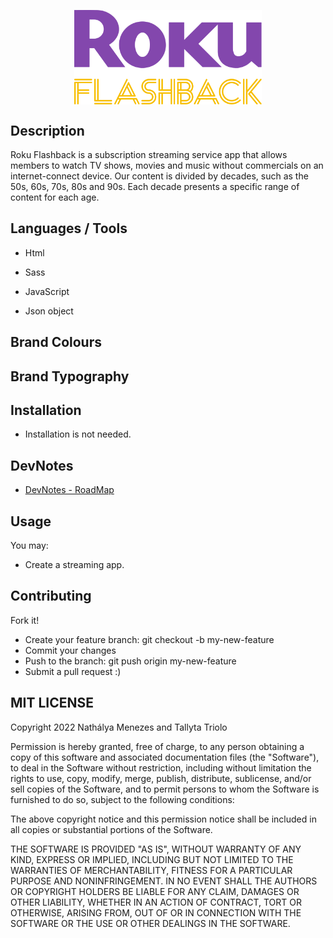 <p align="center">
<img src="./assets/rokuGit.svg" width="300" style="margin:auto; display:block">
</p>


## Description 
Roku Flashback is a subscription streaming service app that allows members to watch TV shows, movies and music without commercials on an internet-connect device. Our content is divided by decades, such as the 50s, 60s, 70s, 80s and 90s. Each decade presents a specific range of content for each age.      

## Languages / Tools 
- Html
- Sass
- JavaScript 

- Json object

## Brand Colours 

## Brand Typography 

## Installation
- Installation is not needed.

## DevNotes
- [DevNotes - RoadMap](https://miro.com/welcomeonboard/bDJSSjBQeWd3U2pJcjFPbU11VnozREd6VmhsMVpkVWl2a09Nb1pwUXg0RGw1ODY2NDJTazFMUnpwUEx2MXRkUHwzNDU4NzY0NTI5Mzk5MTI1NDY4fDI=?share_link_id=535211169555)

## Usage 
You may:

- Create a streaming app.

## Contributing 
Fork it!

- Create your feature branch: git checkout -b my-new-feature
- Commit your changes
- Push to the branch: git push origin my-new-feature
- Submit a pull request :)


## MIT LICENSE 
Copyright 2022 Nathálya Menezes and Tallyta Triolo

Permission is hereby granted, free of charge, to any person obtaining a copy of this software and associated documentation files (the "Software"), to deal in the Software without restriction, including without limitation the rights to use, copy, modify, merge, publish, distribute, sublicense, and/or sell copies of the Software, and to permit persons to whom the Software is furnished to do so, subject to the following conditions:

The above copyright notice and this permission notice shall be included in all copies or substantial portions of the Software.

THE SOFTWARE IS PROVIDED "AS IS", WITHOUT WARRANTY OF ANY KIND, EXPRESS OR IMPLIED, INCLUDING BUT NOT LIMITED TO THE WARRANTIES OF MERCHANTABILITY, FITNESS FOR A PARTICULAR PURPOSE AND NONINFRINGEMENT. IN NO EVENT SHALL THE AUTHORS OR COPYRIGHT HOLDERS BE LIABLE FOR ANY CLAIM, DAMAGES OR OTHER LIABILITY, WHETHER IN AN ACTION OF CONTRACT, TORT OR OTHERWISE, ARISING FROM, OUT OF OR IN CONNECTION WITH THE SOFTWARE OR THE USE OR OTHER DEALINGS IN THE SOFTWARE.
